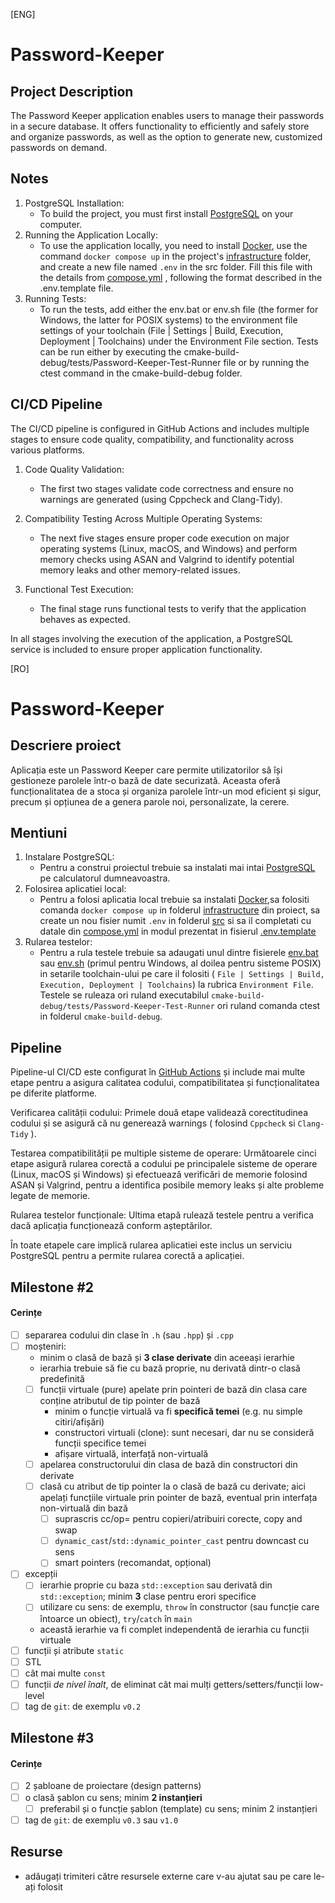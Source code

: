 [ENG]

# Password-Keeper

## Project Description

The Password Keeper application enables users to manage their passwords in a secure database.
It offers functionality to efficiently and safely store and organize passwords, as well as the option to generate new,
customized passwords on demand.

## Notes

1. PostgreSQL Installation:
    - To build the project, you must first install [PostgreSQL](https://www.postgresql.org/download/) on your computer.
2. Running the Application Locally:
    - To use the application locally, you need to install [Docker](https://docs.docker.com/engine/install/), use the
      command
      `docker compose up` in the project's [infrastructure](./infrastructure) folder, and create a new file named `.env`
      in the src folder.
      Fill this file with the details from [compose.yml](./infrastructure/compose.yaml) , following the format described
      in the .env.template file.
3. Running Tests:
    - To run the tests, add either the env.bat or env.sh file (the former for Windows, the latter for POSIX systems)
      to the environment file settings of your toolchain (File | Settings | Build, Execution, Deployment | Toolchains)
      under the Environment File section.
      Tests can be run either by executing the cmake-build-debug/tests/Password-Keeper-Test-Runner file or by running
      the ctest command in the cmake-build-debug folder.

## CI/CD Pipeline

The CI/CD pipeline is configured in GitHub Actions and includes multiple stages to ensure code quality, compatibility,
and functionality across various platforms.

1. Code Quality Validation:
    - The first two stages validate code correctness and ensure no warnings are generated (using Cppcheck and
      Clang-Tidy).

2. Compatibility Testing Across Multiple Operating Systems:
    - The next five stages ensure proper code execution on major operating systems (Linux, macOS, and Windows) and
      perform memory checks using ASAN and Valgrind to identify potential memory leaks and other memory-related issues.

3. Functional Test Execution:
    - The final stage runs functional tests to verify that the application behaves as expected.

In all stages involving the execution of the application, a PostgreSQL service is included to ensure proper application
functionality.

[RO]

# Password-Keeper

## Descriere proiect

Aplicația este un Password Keeper care permite utilizatorilor să își gestioneze parolele într-o bază de date securizată.
Aceasta oferă funcționalitatea de a stoca și organiza parolele într-un mod eficient și sigur, precum și opțiunea de a
genera parole noi, personalizate, la cerere.

## Mentiuni

1. Instalare PostgreSQL:
    - Pentru a construi proiectul trebuie sa instalati mai intai [PostgreSQL](https://www.postgresql.org/download/) pe
      calculatorul dumneavoastra.
2. Folosirea aplicatiei local:
    - Pentru a folosi aplicatia local trebuie sa instalati [Docker](https://docs.docker.com/engine/install/),sa folositi
      comanda
      `docker compose up` in folderul [infrastructure](./infrastructure) din proiect, sa create un nou fisier numit
      `.env` in
      folderul [src](./src) si sa il completati cu datale din [compose.yml](./infrastructure/compose.yaml)
      in modul prezentat in fisierul [.env.template](.env.template)
3. Rularea testelor:
    - Pentru a rula testele trebuie sa adaugati unul dintre fisierele [env.bat](env.bat) sau [env.sh](env.sh) (primul
      pentru
      Windows, al doilea pentru sisteme POSIX) in setarile toolchain-ului pe care il folositi (
      `File | Settings | Build, Execution, Deployment | Toolchains`)
      la rubrica `Environment File`. Testele se ruleaza ori ruland executabilul
      `cmake-build-debug/tests/Password-Keeper-Test-Runner` ori ruland comanda ctest in folderul `cmake-build-debug`.

## Pipeline

Pipeline-ul CI/CD este configurat în [GitHub Actions](./.github/workflows/cmake.yml) și include mai multe etape pentru a
asigura calitatea codului, compatibilitatea și funcționalitatea pe diferite platforme.

Verificarea calității codului:
Primele două etape validează corectitudinea codului și se asigură că nu generează warnings ( folosind `Cppcheck` si
`Clang-Tidy` ).

Testarea compatibilității pe multiple sisteme de operare:
Următoarele cinci etape asigură rularea corectă a codului pe principalele sisteme de operare (Linux, macOS și Windows)
și efectuează verificări de memorie folosind ASAN și Valgrind, pentru a identifica posibile memory leaks și alte
probleme legate de memorie.

Rularea testelor funcționale:
Ultima etapă rulează testele pentru a verifica dacă aplicația funcționează conform așteptărilor.

În toate etapele care implică rularea aplicatiei este inclus un serviciu PostgreSQL pentru a permite rularea corectă a
aplicației.

## Milestone #2

#### Cerințe

- [ ] separarea codului din clase în `.h` (sau `.hpp`) și `.cpp`
- [ ] moșteniri:
    - minim o clasă de bază și **3 clase derivate** din aceeași ierarhie
    - ierarhia trebuie să fie cu bază proprie, nu derivată dintr-o clasă predefinită
    - [ ] funcții virtuale (pure) apelate prin pointeri de bază din clasa care conține atributul de tip pointer de bază
        - minim o funcție virtuală va fi **specifică temei** (e.g. nu simple citiri/afișări)
        - constructori virtuali (clone): sunt necesari, dar nu se consideră funcții specifice temei
        - afișare virtuală, interfață non-virtuală
    - [ ] apelarea constructorului din clasa de bază din constructori din derivate
    - [ ] clasă cu atribut de tip pointer la o clasă de bază cu derivate; aici apelați funcțiile virtuale prin pointer
      de bază, eventual prin interfața non-virtuală din bază
        - [ ] suprascris cc/op= pentru copieri/atribuiri corecte, copy and swap
        - [ ] `dynamic_cast`/`std::dynamic_pointer_cast` pentru downcast cu sens
        - [ ] smart pointers (recomandat, opțional)
- [ ] excepții
    - [ ] ierarhie proprie cu baza `std::exception` sau derivată din `std::exception`; minim **3** clase pentru erori
      specifice
    - [ ] utilizare cu sens: de exemplu, `throw` în constructor (sau funcție care întoarce un obiect), `try`/`catch` în
      `main`
    - această ierarhie va fi complet independentă de ierarhia cu funcții virtuale
- [ ] funcții și atribute `static`
- [ ] STL
- [ ] cât mai multe `const`
- [ ] funcții *de nivel înalt*, de eliminat cât mai mulți getters/setters/funcții low-level
- [ ] tag de `git`: de exemplu `v0.2`

## Milestone #3

#### Cerințe

- [ ] 2 șabloane de proiectare (design patterns)
- [ ] o clasă șablon cu sens; minim **2 instanțieri**
    - [ ] preferabil și o funcție șablon (template) cu sens; minim 2 instanțieri
- [ ] tag de `git`: de exemplu `v0.3` sau `v1.0`

## Resurse

- adăugați trimiteri către resursele externe care v-au ajutat sau pe care le-ați folosit
